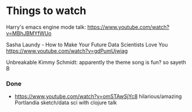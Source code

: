 # Things to watch

Harry's emacs engine mode talk:
https://www.youtube.com/watch?v=MBhJBMYfWUo

Sasha Laundy - How to Make Your Future Data Scientists Love You
https://www.youtube.com/watch?v=gdPumUjwjag

Unbreakable Kimmy Schmidt: apparently the theme song is fun? so sayeth B

### Done

 * https://www.youtube.com/watch?v=omSTAwSjYc8 hilarious/amazing Portlandia sketch/data sci with clojure talk
